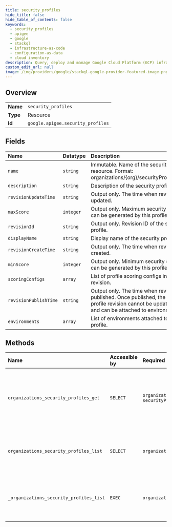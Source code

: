 ```yaml
---
title: security_profiles
hide_title: false
hide_table_of_contents: false
keywords:
  - security_profiles
  - apigee
  - google    
  - stackql
  - infrastructure-as-code
  - configuration-as-data
  - cloud inventory
description: Query, deploy and manage Google Cloud Platform (GCP) infrastructure and resources using SQL
custom_edit_url: null
image: /img/providers/google/stackql-google-provider-featured-image.png
---
```

  
    

## Overview
<table><tbody>
<tr><td><b>Name</b></td><td><code>security_profiles</code></td></tr>
<tr><td><b>Type</b></td><td>Resource</td></tr>
<tr><td><b>Id</b></td><td><code>google.apigee.security_profiles</code></td></tr>
</tbody></table>

## Fields
| Name | Datatype | Description |
|:-----|:---------|:------------|
| `name` | `string` | Immutable. Name of the security profile resource. Format: organizations/&#123;org&#125;/securityProfiles/&#123;profile&#125; |
| `description` | `string` | Description of the security profile. |
| `revisionUpdateTime` | `string` | Output only. The time when revision was updated. |
| `maxScore` | `integer` | Output only. Maximum security score that can be generated by this profile. |
| `revisionId` | `string` | Output only. Revision ID of the security profile. |
| `displayName` | `string` | Display name of the security profile. |
| `revisionCreateTime` | `string` | Output only. The time when revision was created. |
| `minScore` | `integer` | Output only. Minimum security score that can be generated by this profile. |
| `scoringConfigs` | `array` | List of profile scoring configs in this revision. |
| `revisionPublishTime` | `string` | Output only. The time when revision was published. Once published, the security profile revision cannot be updated further and can be attached to environments. |
| `environments` | `array` | List of environments attached to security profile. |
## Methods
| Name | Accessible by | Required Params | Description |
|:-----|:--------------|:----------------|:------------|
| `organizations_security_profiles_get` | `SELECT` | `organizationsId, securityProfilesId` | GetSecurityProfile gets the specified security profile. Returns NOT_FOUND if security profile is not present for the specified organization. |
| `organizations_security_profiles_list` | `SELECT` | `organizationsId` | ListSecurityProfiles lists all the security profiles associated with the org including attached and unattached profiles. |
| `_organizations_security_profiles_list` | `EXEC` | `organizationsId` | ListSecurityProfiles lists all the security profiles associated with the org including attached and unattached profiles. |
